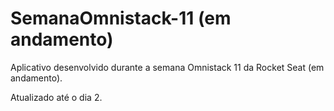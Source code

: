 <h1> SemanaOmnistack-11 (em andamento)</h1>
<p>Aplicativo desenvolvido durante a semana Omnistack 11 da Rocket Seat (em andamento).</p>

<p>Atualizado até o dia 2.</p>
